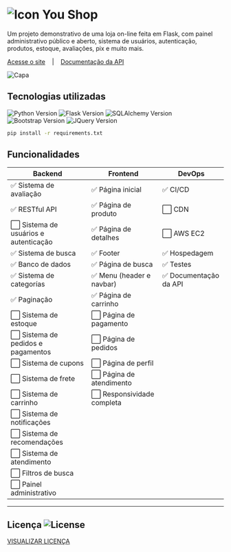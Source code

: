 # ![Icon](https://www.micaelmuniz.com/static/assets/images/favicon.png) You Shop 
Um projeto demonstrativo de uma loja on-line feita em Flask, com painel administrativo público e aberto, sistema de usuários, autenticação, produtos, estoque, avaliações, pix e muito mais.

[Acesse o site](https://www.micaelmuniz.com/shop)&nbsp;&nbsp;&nbsp;&nbsp;|&nbsp;&nbsp;&nbsp;&nbsp;[Documentação da API](https://www.micaelmuniz.com/shop/api/docs)

![Capa](https://micaelmuniz.com/assets/images/youshopcapa.png)
    

## Tecnologias utilizadas
![Python Version](https://img.shields.io/badge/python-3.11-yellow) ![Flask Version](https://img.shields.io/badge/flask-2.3.2-blue) ![SQLAlchemy Version](https://img.shields.io/badge/sqlalchemy-2.0.19-blue) ![Bootstrap Version](https://img.shields.io/badge/bootstrap-5.3.1-blue) ![JQuery Version](https://img.shields.io/badge/jquery-3.4.1-blue) 
```bash 
pip install -r requirements.txt
```


## Funcionalidades

| Backend                              | Frontend                  | DevOps                |
|--------------------------------------|---------------------------|-----------------------|
| ✅ Sistema de avaliação               | ✅ Página inicial          | ✅ CI/CD               |
| ✅ RESTful API                        | ✅ Página de produto       | ⬜ CDN                 |
| ⬜ Sistema de usuários e autenticação | ✅ Página de detalhes      | ⬜ AWS EC2             |
| ✅ Sistema de busca                   | ✅ Footer                  | ✅ Hospedagem          |
| ✅ Banco de dados                     | ✅ Página de busca         | ✅ Testes              |
| ✅ Sistema de categorías              | ✅ Menu (header e navbar)  | ✅ Documentação da API |
| ✅ Paginação                          | ✅ Página de carrinho      |                       |
| ⬜ Sistema de estoque                 | ⬜ Página de pagamento     |                       |
| ⬜ Sistema de pedidos e pagamentos    | ⬜ Página de pedidos       |                       |
| ⬜ Sistema de cupons                  | ⬜ Página de perfil        |                       |
| ⬜ Sistema de frete                   | ⬜ Página de atendimento   |                       |
| ⬜ Sistema de carrinho                | ⬜ Responsividade completa |                       |
| ⬜ Sistema de notificações            |                           |                       |
| ⬜ Sistema de recomendações           |                           |                       |
| ⬜ Sistema de atendimento             |                           |                       |
| ⬜ Filtros de busca                   |                           |                       |
| ⬜ Painel administrativo              |                           |                       |

<hr>

## Licença  ![License](https://img.shields.io/badge/license-MIT-green)

[//]: # ([![FOSSA Status]&#40;https://app.fossa.com/api/projects/git%2Bgithub.com%2Fmicaelmuniz%2Fyoushop.svg?type=large&#41;]&#40;https://app.fossa.com/projects/git%2Bgithub.com%2Fmicaelmuniz%2Fyoushop?ref=badge_large&#41;)

[VISUALIZAR LICENÇA](https://github.com/micaelmz/you-shop/blob/master/LICENSE)
